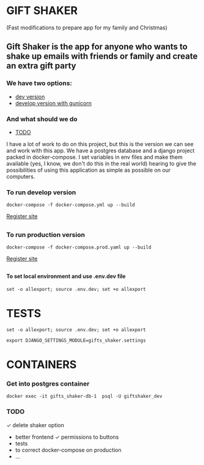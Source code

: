 # GIFT SHAKER
(Fast modifications to prepare app for my family and Christmas)
## Gift Shaker is the app for anyone who wants to shake up emails with friends or family and create an extra gift party

### We have two options:

* [dev version](#dev)
* [develop version with gunicorn](#prod)

### And what should we do

* [ TODO ](#todo)

I have a lot of work to do on this project, but this is the version we can see and work with this app.
We have a postgres database and a django project packed in docker-compose. I set variables in env files and make them
available (yes, I know, we don't do this in the real world) hearing to give the possibilities of using this application
as simple as possible on our computers.

<a name="dev"></a>
### To run develop version
```shell
docker-compose -f docker-compose.yml up --build
```
[Register site](http://127.0.0.1:8080/login/register/)

##

<a name="prod"></a>
### To run production version
```shell
docker-compose -f docker-compose.prod.yaml up --build
```
[Register site](http://127.0.0.1:8000/login/register/)

##

#### To set local environment and use .env.dev file
```shell
set -o allexport; source .env.dev; set +o allexport
```



# TESTS
```shell
set -o allexport; source .env.dev; set +o allexport
```
```shell
export DJANGO_SETTINGS_MODULE=gifts_shaker.settings
```


# CONTAINERS
### Get into postgres container
```shell
docker exec -it gifts_shaker-db-1  psql -U giftshaker_dev
```
<a name="todo"></a>
### TODO

&#x2713; delete shaker option
+ better frontend
&#x2713; permissions to buttons
+ tests
+ to correct docker-compose on production
+ ...

